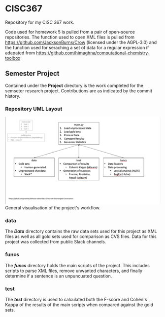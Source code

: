 # CISC367
Repository for my CISC 367 work.

Code used for homework 5 is pulled from a pair of open-source repositories. The function used to open XML files is pulled from https://github.com/JacksonBurns/Crow
(licensed under the AGPL-3.0) and the function used for seraching a set of data for a regular expression if adapated from https://github.com/himaghna/computational-chemistry-toolbox

## Semester Project
Contained under the **Project** directory is the work completed for the semseter research project. Contributions are as indicated by the commit history.

### Repository UML Layout 
![UML Diagram](367UMLDiagram.png)
General visualisation of the project's workflow. 

### data
The ***Data*** directory contains the raw data sets used for this project as XML files as well as all gold sets used for comparison as CVS files. Data for this project was collected from public Slack channels. 

### funcs
The ***funcs*** directory holds the main scripts of the project. This includes scripts to parse XML files, remove unwanted characters, and finally determine if a sentence is an unpuncuated question.

### test
The ***test*** directory is used to calculated both the F-score and Cohen's Kappa of the results of the main scripts when compared against the gold sets. 
